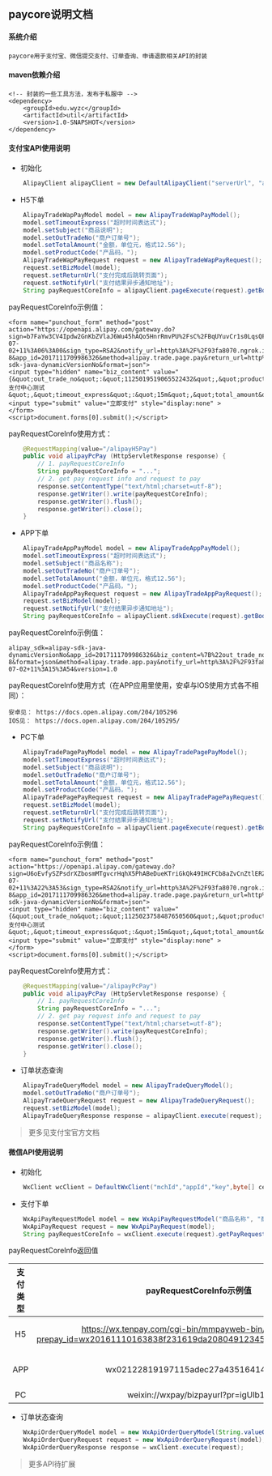 ## paycore说明文档

#### 系统介绍

	paycore用于支付宝、微信提交支付、订单查询、申请退款相关API的封装

#### maven依赖介绍

	<!-- 封装的一些工具方法，发布于私服中 -->
    <dependency>
        <groupId>edu.wyzc</groupId>
        <artifactId>util</artifactId>
        <version>1.0-SNAPSHOT</version>
    </dependency>

#### 支付宝API使用说明

* 初始化
```java
    AlipayClient alipayClient = new DefaultAlipayClient("serverUrl", "appId", "privateKey","format","charset","alipayPublicKey", "signType","proxyHost", "proxyPort");
```

* H5下单
```java
    AlipayTradeWapPayModel model = new AlipayTradeWapPayModel();
    model.setTimeoutExpress("超时时间表达式");
    model.setSubject("商品说明");
    model.setOutTradeNo("商户订单号");
    model.setTotalAmount("金额，单位元，格式12.56");
    model.setProductCode("产品码，");
    AlipayTradeWapPayRequest request = new AlipayTradeWapPayRequest();
    request.setBizModel(model);
    request.setReturnUrl("支付完成后跳转页面");
    request.setNotifyUrl("支付结果异步通知地址");
    String payRequestCoreInfo = alipayClient.pageExecute(request).getBody();
```
payRequestCoreInfo示例值：
```
<form name="punchout_form" method="post" action="https://openapi.alipay.com/gateway.do?sign=b7FaYw3CV4Ipdw2GnKbZVlaJ6Wu45hAQo5HnrRmvPU%2FsC%2FBqUYuvCr1s0LqsQFbMDGppXaPtI34NGDXs%2FlTcT4%2BHaVdKOTi3VXkrjYaQ79gr2qLsqLcDVsvnLojDJ7l0Z5u%2Bg3g%2B%2FG%2B77fnF4xNqhB6bPm%2FKeoaxg0NLFRAprwjYNEIyLk55u6ktcAEfK5k0jrJDtyHLqIAIaNPErfTrGS0OPF%2Fyx4Px7f4qipaJiloZE7gMOWp4h74ZVUD8d0outrbW5y74BgryD%2Bu%2BCNvGjY%2BV0kHXWrhJ5TaT7IOU%2BEqna3UkhiS011ih8KFAt2TBdxf3I9PKwNOZ6Iuv1Fc0OQ%3D%3D&timestamp=2018-07-02+11%3A06%3A00&sign_type=RSA2&notify_url=http%3A%2F%2F93fa8070.ngrok.io%2FalipayPayNotify&charset=UTF-8&app_id=2017111709986326&method=alipay.trade.page.pay&return_url=http%3A%2F%2Fwww.baidu.com&version=1.0&alipay_sdk=alipay-sdk-java-dynamicVersionNo&format=json">
<input type="hidden" name="biz_content" value="{&quot;out_trade_no&quot;:&quot;1125019519065522432&quot;,&quot;product_code&quot;:&quot;FAST_INSTANT_TRADE_PAY&quot;,&quot;subject&quot;:&quot;支付中心测试&quot;,&quot;timeout_express&quot;:&quot;15m&quot;,&quot;total_amount&quot;:&quot;0.01&quot;}">
<input type="submit" value="立即支付" style="display:none" >
</form>
<script>document.forms[0].submit();</script>
```
payRequestCoreInfo使用方式：
```java
    @RequestMapping(value="/alipayH5Pay")
    public void alipayPcPay (HttpServletResponse response) {
        // 1. payRequestCoreInfo
        String payRequestCoreInfo = "...";
        // 2. get pay request info and request to pay
        response.setContentType("text/html;charset=utf-8");
        response.getWriter().write(payRequestCoreInfo);
        response.getWriter().flush();
        response.getWriter().close();
    }
```

* APP下单
``` java
    AlipayTradeAppPayModel model = new AlipayTradeAppPayModel();
    model.setTimeoutExpress("超时时间表达式");
    model.setSubject("商品名称");
    model.setOutTradeNo("商户订单号");
    model.setTotalAmount("金额，单位元，格式12.56");
    model.setProductCode("产品码，");
    AlipayTradeAppPayRequest request = new AlipayTradeAppPayRequest();
    request.setBizModel(model);
    request.setNotifyUrl("支付结果异步通知地址");
    String payRequestCoreInfo = alipayClient.sdkExecute(request).getBody();
```
payRequestCoreInfo示例值：
```
alipay_sdk=alipay-sdk-java-dynamicVersionNo&app_id=2017111709986326&biz_content=%7B%22out_trade_no%22%3A%221125022030967079168%22%2C%22product_code%22%3A%22QUICK_MSECURITY_PAY%22%2C%22subject%22%3A%22%E6%94%AF%E4%BB%98%E4%B8%AD%E5%BF%83%E6%B5%8B%E8%AF%95%22%2C%22timeout_express%22%3A%2215m%22%2C%22total_amount%22%3A%220.01%22%7D&charset=UTF-8&format=json&method=alipay.trade.app.pay&notify_url=http%3A%2F%2F93fa8070.ngrok.io%2FalipayPayNotify&sign=cXSd8Uzoyue2FuScmxRpGwoMgjxR6GodRZRjv1pfKUoroOQi%2FBWml4iN8xjWqvzdSK2%2Bd1BEoPIFBO3mnUpNgdUsmr9UYSt0VTO55Ixj%2B6foxxRsrWXm1XduKJuYOFbGKb8nJuhPBnznNVMacCWTXIoWwpndcBNowTbg%2BdGZ4rrAjA3t9k%2Bw%2FSQ2KfmOpB6pMxf3ClSgltC6p5JiwZOMEaIA%2FcU%2BaAML6%2F33yzwJ91vL%2BmnH5%2BAYSboZM0Ds6jfSXWSwGtSdyLc8j7wzL44nX5zq7xgs022URJNNTpGjLs4hj3JUwXKpiV1IQmnCkX4TayY4rwIw48hCA39RhXacqQ%3D%3D&sign_type=RSA2&timestamp=2018-07-02+11%3A15%3A54&version=1.0
```
payRequestCoreInfo使用方式（在APP应用里使用，安卓与IOS使用方式各不相同）：
```
安卓见： https://docs.open.alipay.com/204/105296
IOS见： https://docs.open.alipay.com/204/105295/
```

* PC下单
```java
    AlipayTradePagePayModel model = new AlipayTradePagePayModel();
    model.setTimeoutExpress("超时时间表达式");
    model.setSubject("商品说明");
    model.setOutTradeNo("商户订单号");
    model.setTotalAmount("金额，单位元，格式12.56");
    model.setProductCode("产品码，");
    AlipayTradePagePayRequest request = new AlipayTradePagePayRequest();
    request.setBizModel(model);
    request.setReturnUrl("支付完成后跳转页面");
    request.setNotifyUrl("支付结果异步通知地址");
    String payRequestCoreInfo = alipayClient.pageExecute(request).getBody();
```
payRequestCoreInfo示例值：
```
<form name="punchout_form" method="post" action="https://openapi.alipay.com/gateway.do?sign=U6oEvfySZPsdrXZbosmMTgvcrHqhX5PhABeDueKTriGkQk49IHCFCb8aZvCnZtlERZlvLejKXT7SCKbIMpO8MQJRJhwwcnecssbEvFWAcsFLEk02Zhqb9If96REPoo60nTyu1Uj%2BQ2JNNb7V%2BLnYF%2BnHE0u9SDylFLVEFgeXYM%2B9oiM%2BgOGpL81gjNWKUzN9yDid%2BB5lyNsQvGbiYQ7AIQMDj%2FkcSmqvMDu4%2Bf81QVLyRLaus83ZTXJ6hZat27QOYQcNKWGiWdrF6FxiJh01UwLOSmtrZba5fv%2BDpUrlL9UP9IX2dwWEucMhUE7CsRi3uYiVwORLTzc%2FLUrNQGrS5w%3D%3D&timestamp=2018-07-02+11%3A22%3A53&sign_type=RSA2&notify_url=http%3A%2F%2F93fa8070.ngrok.io%2FalipayPayNotify&charset=UTF-8&app_id=2017111709986326&method=alipay.trade.page.pay&return_url=http%3A%2F%2Fwww.baidu.com&version=1.0&alipay_sdk=alipay-sdk-java-dynamicVersionNo&format=json">
<input type="hidden" name="biz_content" value="{&quot;out_trade_no&quot;:&quot;1125023758487650560&quot;,&quot;product_code&quot;:&quot;FAST_INSTANT_TRADE_PAY&quot;,&quot;subject&quot;:&quot;支付中心测试&quot;,&quot;timeout_express&quot;:&quot;15m&quot;,&quot;total_amount&quot;:&quot;0.01&quot;}">
<input type="submit" value="立即支付" style="display:none" >
</form>
<script>document.forms[0].submit();</script>
```
payRequestCoreInfo使用方式：
```java
    @RequestMapping(value="/alipayPcPay")
    public void alipayPcPay (HttpServletResponse response) {
        // 1. payRequestCoreInfo
        String payRequestCoreInfo = "...";
        // 2. get pay request info and request to pay
        response.setContentType("text/html;charset=utf-8");
        response.getWriter().write(payRequestCoreInfo);
        response.getWriter().flush();
        response.getWriter().close();
    }
```

* 订单状态查询
```java
    AlipayTradeQueryModel model = new AlipayTradeQueryModel();
    model.setOutTradeNo("商户订单号");
    AlipayTradeQueryRequest request = new AlipayTradeQueryRequest();
    request.setBizModel(model);
    AlipayTradeQueryResponse response = alipayClient.execute(request);
```
> 更多见支付宝官方文档


#### 微信API使用说明

* 初始化
```java
    WxClient wcClient = DefaultWxClient("mchId","appId","key",byte[] certData,SignType.MD5,"proxyHost","proxyPort");
```

* 支付下单
```java
    WxApiPayRequestModel model = new WxApiPayRequestModel("商品名称", "商户订单号","总金额：单位分", "支付IP", "创建时间", "超时时间", "支付结果异步通知地址", "支付类型");
    WxApiPayRequest request = new WxApiPayRequest(model);
    String payRequestCoreInfo = wxClient.execute(request).getPayRequestCoreInfo();
```
payRequestCoreInfo返回值

| 支付类型 | payRequestCoreInfo示例值 | 使用方式 |
|:------:|:------:|:------:|
|   H5   |https://wx.tenpay.com/cgi-bin/mmpayweb-bin/checkmweb?prepay_id=wx20161110163838f231619da20804912345&package=1037687096|拼接redirect_url后跳转，见：https://pay.weixin.qq.com/wiki/doc/api/H5.php?chapter=15_4|
|  APP   |wx02122819197115adec27a4351641484737|这是prepayId，需要重新签名供APP使用，见：https://pay.weixin.qq.com/wiki/doc/api/app/app.php?chapter=8_5   |
|   PC   |weixin://wxpay/bizpayurl?pr=igUlb14| 做成二维码供网页上扫描 |

* 订单状态查询
```java
	WxApiOrderQueryModel model = new WxApiOrderQueryModel(String.valueOf(outTradeNo));
    WxApiOrderQueryRequest request = new WxApiOrderQueryRequest(model);
    WxApiOrderQueryResponse response = wxClient.execute(request);
```
> 更多API待扩展
